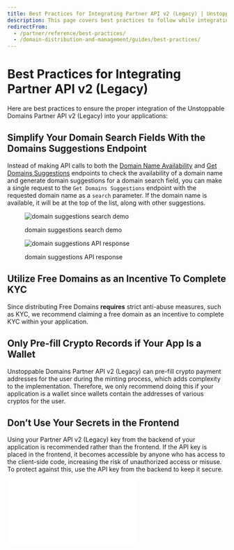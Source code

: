 ```yaml
---
title: Best Practices for Integrating Partner API v2 (Legacy) | Unstoppable Domains Developer Portal
description: This page covers best practices to follow while integrating the Partner API v2 (Legacy).
redirectFrom:
  - /partner/reference/best-practices/
  - /domain-distribution-and-management/guides/best-practices/
---
```


# Best Practices for Integrating Partner API v2 (Legacy)

Here are best practices to ensure the proper integration of the Unstoppable Domains Partner API v2 (Legacy) into your applications:

## Simplify Your Domain Search Fields With the Domains Suggestions Endpoint

Instead of making API calls to both the [Domain Name Availability](./check-domains-availability.md) and [Get Domains Suggestions](../quickstart/search-domains.md) endpoints to check the availability of a domain name and generate domain suggestions for a domain search field, you can make a single request to the `Get Domains Suggestions` endpoint with the requested domain name as a `search` parameter. If the domain name is available, it will be at the top of the list, along with other suggestions.

<figure class="half-inline-block">

![domain suggestions search demo](/images/domain-suggestions-search-demo.png)

<figcaption>domain suggestions search demo</figcaption>
</figure>

<figure class="half-inline-block">

![domain suggestions API response](/images/domain-suggestions-search-api.png)

<figcaption>domain suggestions API response</figcaption>
</figure>

## Utilize Free Domains as an Incentive To Complete KYC

Since distributing Free Domains **requires** strict anti-abuse measures, such as KYC, we recommend claiming a free domain as an incentive to complete KYC within your application.

## Only Pre-fill Crypto Records if Your App Is a Wallet

Unstoppable Domains Partner API v2 (Legacy) can pre-fill crypto payment addresses for the user during the minting process, which adds complexity to the implementation. Therefore, we only recommend doing this if your application is a wallet since wallets contain the addresses of various cryptos for the user.

## Don’t Use Your Secrets in the Frontend

Using your Partner API v2 (Legacy) key from the backend of your application is recommended rather than the frontend. If the API key is placed in the frontend, it becomes accessible by anyone who has access to the client-side code, increasing the risk of unauthorized access or misuse. To protect against this, use the API key from the backend to keep it secure.

<embed src="/snippets/_discord.md" />

